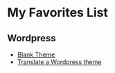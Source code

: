 # My Favorites List

## Wordpress

- [Blank Theme](http://html5blank.com)
- [Translate a Wordpress theme](http://quick-tutoriel.com/traduire-facilement-theme-wordpress-poedit/)
